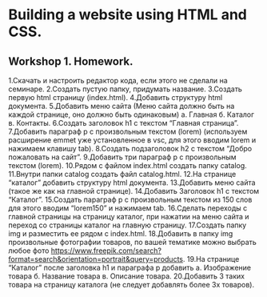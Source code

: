 # Building a website using HTML and CSS. 

## Workshop 1. Homework. 

1.Скачать и настроить редактор кода, если этого не сделали на семинаре.
2.Создать пустую папку, придумать название.
3.Создать первую html страницу (index.html).
4.Добавить структуру html документа.
5.Добавить меню сайта (Меню сайта должно быть на каждой странице, оно должно быть одинаковым) а. Главная б. Каталог в. Контакты.
6.Создать заголовок h1 с текстом “Главная страница”.
7.Добавить параграф p с произвольным текстом (lorem) (используем расширение emmet уже установленное в vsc, для этого вводим lorem и нажимаем клавишу tab).
8.Создать подзаголовок h2 с текстом “Добро пожаловать на сайт”.
9.Добавить три параграф p с произвольным текстом (lorem).
10.Рядом с файлом index.html создать папку catalog.
11.Внутри папки catalog создать файл catalog.html.
12.На странице “каталог” добавить структуру html документа.
13.Добавить меню сайта (такое же как на главной странице).
14.Добавить Заголовок h1 с текстом “Каталог”.
15.Создать параграф p с произвольным текстом из 150 слов для этого вводим “lorem150” и нажимаем tab.
16.Сделать переходы с главной страницы на страницу каталог, при нажатии на меню сайта и переход со страницы каталог на главную страницу.
17.Создать папку img и разместить ее рядом с index.html.
18.Добавить в папку img произвольные фотографии товаров, по вашей тематике можно выбрать любое фото https://www.freepik.com/search?format=search&orientation=portrait&query=products.
19.На странице “Каталог” после заголовка h1 и параграфа p добавить а. Изображение товара б. Название товара в. Описание товара.
20.Добавить 3 таких товара на страницу каталога (не следует добавлять более 3х товаров).